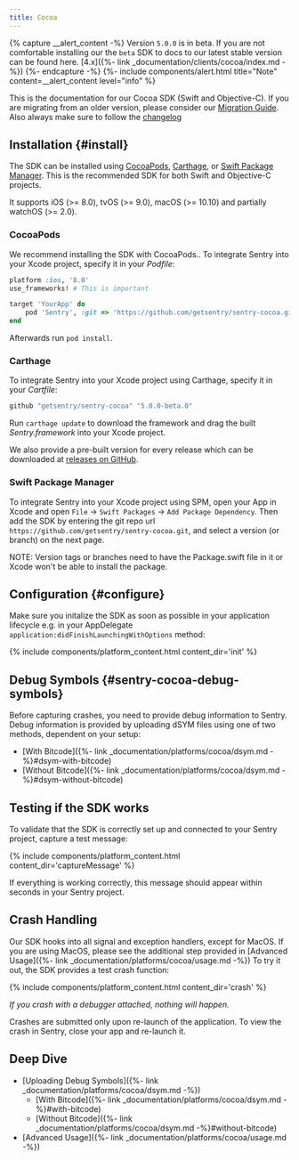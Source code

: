 ```yaml
---
title: Cocoa
---
```


<!-- WIZARD -->
{% capture __alert_content -%}
Version `5.0.0` is in beta. If you are not comfortable installing our the `beta` SDK to docs to our latest stable version can be found here. [4.x]({%- link _documentation/clients/cocoa/index.md -%})
{%- endcapture -%}
{%- include components/alert.html
  title="Note"
  content=__alert_content
  level="info"
%}

This is the documentation for our Cocoa SDK (Swift and Objective-C).
If you are migrating from an older version, please consider our [Migration Guide](https://github.com/getsentry/sentry-cocoa/blob/master/MIGRATION.md). Also always make sure to follow the [changelog](https://github.com/getsentry/sentry-cocoa/blob/master/CHANGELOG.md)

## Installation {#install}

The SDK can be installed using [CocoaPods](http://cocoapods.org), [Carthage](https://github.com/Carthage/Carthage), or [Swift Package Manager](https://swift.org/package-manager/). This is the recommended SDK for both Swift and Objective-C projects.

It supports iOS (>= 8.0), tvOS (>= 9.0), macOS (>= 10.10) and partially watchOS (>= 2.0). 

### CocoaPods

We recommend installing the SDK with CocoaPods..
To integrate Sentry into your Xcode project, specify it in your _Podfile_:

```ruby
platform :ios, '8.0'
use_frameworks! # This is important

target 'YourApp' do
    pod 'Sentry', :git => 'https://github.com/getsentry/sentry-cocoa.git', :tag => '5.0.0-beta.0'
end
```
<!-- {% sdk_version sentry.cocoa %} -->

Afterwards run `pod install`.

### Carthage

To integrate Sentry into your Xcode project using Carthage, specify it in your _Cartfile_:

```ruby
github "getsentry/sentry-cocoa" "5.0.0-beta.0"
```

Run `carthage update` to download the framework and drag the built _Sentry.framework_ into your Xcode project.

We also provide a pre-built version for every release which can be downloaded at [releases on GitHub](https://github.com/getsentry/sentry-cocoa/releases).

### Swift Package Manager

To integrate Sentry into your Xcode project using SPM, open your App in Xcode and open `File` -> `Swift Packages` -> `Add Package Dependency`. Then add the SDK by entering the git repo url `https://github.com/getsentry/sentry-cocoa.git`, and select a version (or branch) on the next page.

NOTE: Version tags or branches need to have the Package.swift file in it or Xcode won't be able to install the package.

## Configuration {#configure}

Make sure you initalize the SDK as soon as possible in your application lifecycle e.g. in your AppDelegate `application:didFinishLaunchingWithOptions` method:

{% include components/platform_content.html content_dir='init' %}

## Debug Symbols {#sentry-cocoa-debug-symbols}

Before capturing crashes, you need to provide debug information to Sentry. Debug information is provided by uploading dSYM files using one of two methods, dependent on your setup:

-   [With Bitcode]({%- link _documentation/platforms/cocoa/dsym.md -%}#dsym-with-bitcode)
-   [Without Bitcode]({%- link _documentation/platforms/cocoa/dsym.md -%}#dsym-without-bitcode)

<!-- ENDWIZARD -->

## Testing if the SDK works

To validate that the SDK is correctly set up and connected to your Sentry project, capture a test message:

{% include components/platform_content.html content_dir='captureMessage' %}

If everything is working correctly, this message should appear within seconds in your Sentry project.

## Crash Handling

Our SDK hooks into all signal and exception handlers, except for MacOS. If you are using MacOS, please see the additional step provided in [Advanced Usage]({%- link _documentation/platforms/cocoa/usage.md -%})
To try it out, the SDK provides a test crash function:

{% include components/platform_content.html content_dir='crash' %}

_If you crash with a debugger attached, nothing will happen._

Crashes are submitted only upon re-launch of the application. To view the crash in Sentry, close your app and re-launch it.


## Deep Dive

-   [Uploading Debug Symbols]({%- link _documentation/platforms/cocoa/dsym.md -%})
    -   [With Bitcode]({%- link _documentation/platforms/cocoa/dsym.md -%}#with-bitcode)
    -   [Without Bitcode]({%- link _documentation/platforms/cocoa/dsym.md -%}#without-bitcode)
-   [Advanced Usage]({%- link _documentation/platforms/cocoa/usage.md -%})
